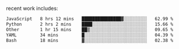 
<!--<img width="1415" height="100" alt="blu" src="https://github.com/rdsilva01/rdsilva01/assets/101207588/deb060e5-d035-4f09-b511-e3f50605b207">-->

<!-- \> Enthusiastic about developing and building solutions <br>
\> Computer Science and Engineering @ UBI -->

<!-- <a href="https://www.rodrigosilva.live/">personal website</a> 🏁 -->

<!-- ![](https://komarev.com/ghpvc/?username=rdsilva01) -->

recent work includes:
<!--START_SECTION:waka-->

```txt
JavaScript   8 hrs 12 mins   ███████████████▓░░░░░░░░░   62.99 %
Python       2 hrs 2 mins    ████░░░░░░░░░░░░░░░░░░░░░   15.66 %
Other        1 hr 15 mins    ██▒░░░░░░░░░░░░░░░░░░░░░░   09.65 %
YAML         34 mins         █░░░░░░░░░░░░░░░░░░░░░░░░   04.39 %
Bash         18 mins         ▓░░░░░░░░░░░░░░░░░░░░░░░░   02.38 %
```

<!--END_SECTION:waka-->

